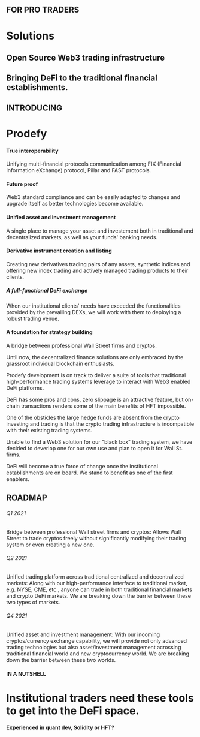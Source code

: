 ## FOR PRO TRADERS

# Solutions

## Open Source Web3 trading infrastructure

## Bringing DeFi to the traditional financial establishments.

## INTRODUCING

# Prodefy

#### True interoperability

Unifying multi-financial protocols communication among FIX (Financial Information eXchange) protocol, Pillar and FAST protocols.

#### Future proof

Web3 standard compliance and can be easily adapted to changes and upgrade itself as better technologies become available.

#### Unified asset and investment management

A single place to manage your asset and investement both in traditional and decentralized markets, as well as your funds' banking needs.

#### Derivative instrument creation and listing

Creating new derivatives trading pairs of any assets, synthetic indices and offering new index trading and actively managed trading products to their clients.

##### A full-functional DeFi exchange

When our institutional clients' needs have exceeded the functionalities provided by the prevailing DEXs, we will work with them to deploying a robust trading venue.

#### A foundation for strategy building

A bridge between professional Wall Street firms and cryptos.

Until now, the decentralized finance solutions are only embraced by the grassroot individual blockchain enthusiasts.

Prodefy development is on track to deliver a suite of tools that traditional high-performance trading systems leverage to interact with Web3 enabled DeFi platforms.

DeFi has some pros and cons, zero slippage is an attractive feature, but on-chain transactions renders some of the main benefits of HFT impossible.

One of the obsticles the large hedge funds are absent from the crypto investing and trading is that the crypto trading infrastructure is incompatible with their existing trading systems.

Unable to find a Web3 solution for our "black box" trading system, we have decided to deverlop one for our own use and plan to open it for Wall St. firms.

DeFi will become a true force of change once the institutional establishments are on board. We stand to benefit as one of the first enablers.

## ROADMAP

###### Q1 2021

Bridge between professional Wall street firms and cryptos: Allows Wall Street to trade cryptos freely without significantly modifying their trading system or even creating a new one.

###### Q2 2021

Unified trading platform across traditional centralized and decentralized markets: Along with our high-performance interface to traditional market, e.g. NYSE, CME, etc., anyone can trade in both traditional financial markets and crypto DeFi markets. We are breaking down the barrier between these two types of markets.

###### Q4 2021

Unified asset and investment management: With our incoming cryptos/currency exchange capability, we will provide not only advanced trading technologies but also asset/investment management acrossing traditional financial world and new cryptocurrency world. We are breaking down the barrier between these two worlds.

#### IN A NUTSHELL

# Institutional traders need these tools to get into the DeFi space.

#### Experienced in quant dev, Solidity or HFT?
